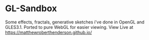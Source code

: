 # GL-Sandbox
Some effects, fractals, generative sketches i've done in OpenGL and GLES3.1. Ported to pure WebGL for easier viewing.
View Live at https://matthewroberthenderson.github.io/

